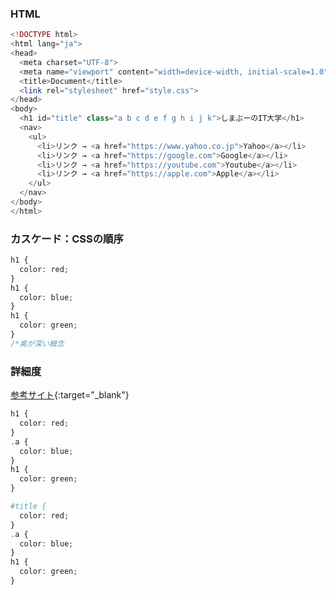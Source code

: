 ### HTML
```php
<!DOCTYPE html>
<html lang="ja">
<head>
  <meta charset="UTF-8">
  <meta name="viewport" content="width=device-width, initial-scale=1.0">
  <title>Document</title>
  <link rel="stylesheet" href="style.css">
</head>
<body>
  <h1 id="title" class="a b c d e f g h i j k">しまぶーのIT大学</h1>
  <nav>
    <ul>
      <li>リンク → <a href="https://www.yahoo.co.jp">Yahoo</a></li>
      <li>リンク → <a href="https://google.com">Google</a></li>
      <li>リンク → <a href="https://youtube.com">Youtube</a></li>
      <li>リンク → <a href="https://apple.com">Apple</a></li>
    </ul>
  </nav>
</body>
</html>
```
### カスケード：CSSの順序
```php
h1 {
  color: red;
}
h1 {
  color: blue;
}
h1 {
  color: green;
}
/*奥が深い概念
```
### 詳細度
[参考サイト](https://developer.mozilla.org/ja/docs/Learn/CSS/Building_blocks/Cascade_and_inheritance#specificity_2){:target="_blank"}
```php
h1 {
  color: red;
}
.a {
  color: blue;
}
h1 {
  color: green;
}
```
```php
#title {
  color: red;
}
.a {
  color: blue;
}
h1 {
  color: green;
}
```
